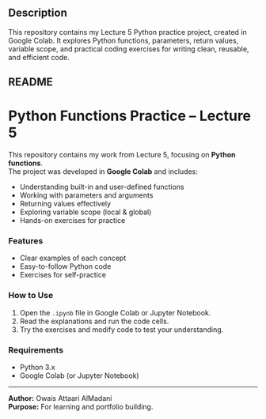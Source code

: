 ## Description
This repository contains my Lecture 5 Python practice project, created in Google Colab. It explores Python functions, parameters, return values, variable scope, and practical coding exercises for writing clean, reusable, and efficient code.

## README

# Python Functions Practice – Lecture 5

This repository contains my work from Lecture 5, focusing on **Python functions**.  
The project was developed in **Google Colab** and includes:

- Understanding built-in and user-defined functions  
- Working with parameters and arguments  
- Returning values effectively  
- Exploring variable scope (local & global)  
- Hands-on exercises for practice  

### Features
- Clear examples of each concept  
- Easy-to-follow Python code  
- Exercises for self-practice  

### How to Use
1. Open the `.ipynb` file in Google Colab or Jupyter Notebook.  
2. Read the explanations and run the code cells.  
3. Try the exercises and modify code to test your understanding.  

### Requirements
- Python 3.x  
- Google Colab (or Jupyter Notebook)

---

**Author:** Owais Attaari AlMadani  
**Purpose:** For learning and portfolio building.

